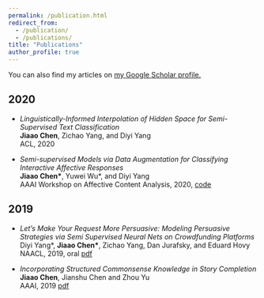 ```yaml
---
permalink: /publication.html
redirect_from: 
  - /publication/
  - /publications/
title: "Publications"
author_profile: true
---
```


You can also find my articles on <u><a href="https://scholar.google.com/citations?user=Pi9IVvUAAAAJ&hl=en">my Google Scholar profile</a>.</u>

## 2020
* _Linguistically-Informed Interpolation of Hidden Space for Semi-Supervised Text Classification_        
**Jiaao Chen**, Zichao Yang, and Diyi Yang       
ACL, 2020    

* _Semi-supervised Models via Data Augmentation for Classifying Interactive Affective Responses_    
**Jiaao Chen\***, Yuwei Wu\*, and Diyi Yang      
AAAI Workshop on Affective Content Analysis, 2020, [code](https://github.com/GT-LST/AAAI_CLF)    

## 2019
* _Let’s Make Your Request More Persuasive: Modeling Persuasive Strategies via Semi Supervised Neural Nets on Crowdfunding Platforms_    
Diyi Yang\*, **Jiaao Chen\***, Zichao Yang, Dan Jurafsky, and Eduard Hovy   
NAACL, 2019, oral [pdf](https://www.aclweb.org/anthology/N19-1364)    

* _Incorporating Structured Commonsense Knowledge in Story Completion_     
**Jiaao Chen**, Jianshu Chen and Zhou Yu      
AAAI, 2019 [pdf](https://arxiv.org/abs/1811.00625)     

